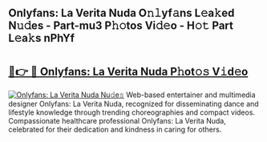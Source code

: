 ## Onlyfans: La Verita Nuda O𝚗𝚕yf𝚊ns L𝚎a𝚔ed N𝚞𝚍es - Part-mu3 P𝚑𝚘tos Vi𝚍𝚎o - H𝚘𝚝 Part L𝚎a𝚔s nPhYf

# <h2><a href="http://kf7u9f.oniu.top/?m=Onlyfans%3a+La+Verita+Nuda">🔗👉 🔴 Onlyfans: La Verita Nuda P𝚑ot𝚘𝚜 V𝚒d𝚎o</a></h2>

[![Onlyfans: La Verita Nuda Nu𝚍e𝚜](https://i.imgur.com/0qMVB7G.gif)](http://kf7u9f.oniu.top/?m=Onlyfans%3a+La+Verita+Nuda)
Web-based entertainer and multimedia designer Onlyfans: La Verita Nuda, recognized for disseminating dance and lifestyle knowledge through trending choreographies and compact videos. Compassionate healthcare professional Onlyfans: La Verita Nuda, celebrated for their dedication and kindness in caring for others.  

